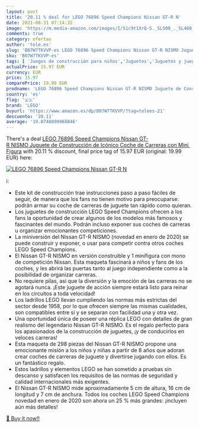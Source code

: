 ```yaml
---
layout: post
title: '20.11 % deal for LEGO 76896 Speed Champions Nissan GT-R N'
date: 2021-08-31 07:14:32
image: 'https://m.media-amazon.com/images/I/51c9t1XrQ-S._SL500_._SL400_.jpg'
comments: true
category: ofertas
author: 'tole.es'
slug: 'B07W7TKVVP-es LEGO 76896 Speed Champions Nissan GT-R NISMO Juguete de...'
sku: 'B07W7TKVVP-es'
tags: [ 'Juegos de construcción para niños','Juguetes','Juguetes y juegos','Sets de construcción','lego', ]
actualPrice: 15.97 EUR
currency: EUR
price: 15.97
comparePrice: 19.99 EUR
prodname: 'LEGO 76896 Speed Champions Nissan GT-R NISMO Juguete de Construcción de Icónico Coche de Carreras con Mini Figura'
country: 'es'
flag: '🇪🇸'
brand: 'LEGO'
buyurl: 'https://www.amazon.es/dp/B07W7TKVVP/?tag=tolees-21'
descuento: '20.11'
average: '19.8740809968846'
---
```


There's a deal [LEGO 76896 Speed Champions Nissan GT-R NISMO Juguete de Construcción de Icónico Coche de Carreras con Mini Figura](https://www.amazon.es/dp/B07W7TKVVP/?tag=tolees-21)  with  20.11 % discount, final price tag of  15.97 EUR (original: 19.99 EUR) here:

[![LEGO 76896 Speed Champions Nissan GT-R N](https://m.media-amazon.com/images/I/51c9t1XrQ-S._SL500_._SL400_.jpg)](https://www.amazon.es/dp/B07W7TKVVP/?tag=tolees-21)

ℹ️:

- Este kit de construcción trae instrucciones paso a paso fáciles de seguir, de manera que los fans no tienen motivo para preocuparse: podrán armar su coche de carreras de juguete tan rápido como quieran.
- Los juguetes de construcción LEGO Speed Champions ofrecen a los fans la oportunidad de crear algunos de los modelos más famosos y fascinantes del mundo. Podrán incluso exponer sus coches de carreras u organizar emocionantes competiciones.
- La miniversión del Nissan GT-R NISMO (novedad en enero de 2020) se puede construir y exponer, o usar para competir contra otros coches LEGO Speed Champions.
- El Nissan GT-R NISMO en versión construible y 1 minifigura con mono de competición Nissan. Esta maqueta fascinará a niños y fans de los coches, y les abrirá las puertas tanto al juego independiente como a la posibilidad de organizar carreras.
- No requiere pilas, así que la diversión y la emoción de las carreras no se agotará nunca. ¡Este juguete de acción siempre estará listo para reinar en los circuitos a toda velocidad!
- Los ladrillos LEGO llevan cumpliendo las normas más estrictas del sector desde 1958, por lo que ofrecen siempre las mismas cualidades, son compatibles entre sí y se separan con facilidad una y otra vez.
- Una oportunidad única de poseer una réplica LEGO con detalles de gran realismo del legendario Nissan GT-R NISMO. Es el regalo perfecto para los apasionados de la construcción de juguetes, ¡y de conducirlos en veloces carreras!
- Esta maqueta de 298 piezas del Nissan GT-R NISMO propone una emocionante misión a los niños y niñas a partir de 8 años que adoran crear coches de carreras de juguete y divertirse jugando con ellos. Es un fantástico regalo.
- Estos ladrillos y elementos LEGO se han sometido a pruebas sin descanso y satisfacen los requisitos de las normas de seguridad y calidad internacionales más exigentes.
- El Nissan GT-R NISMO mide aproximadamente 5 cm de altura, 16 cm de longitud y 7 cm de anchura. Todos los coches LEGO Speed Champions novedad en enero de 2020 son ahora un 25 % más grandes: ¡incluyen aún más detalles!

[🛒 Buy it now!!](https://www.amazon.es/dp/B07W7TKVVP/?tag=tolees-21)
